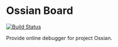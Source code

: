 # Ossian Board

[![Build Status](https://travis-ci.com/StephanXu/OssianBoard.svg?token=sMT8brXysxw4ZU5Xdzh8&branch=master)](https://travis-ci.com/StephanXu/OssianBoard)

Provide online debugger for project Ossian.
